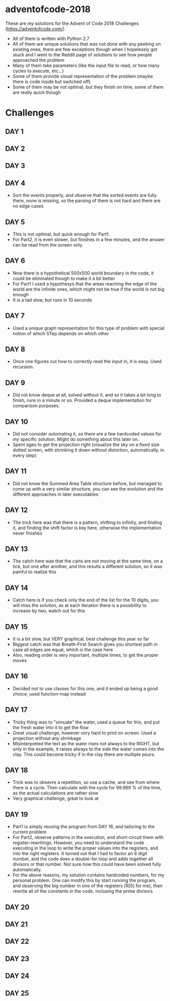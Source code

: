 # adventofcode-2018

These are my solutions for the Advent of Code 2018 Challenges (https://adventofcode.com/).

* All of them is written with Python 2.7
* All of them are unique solutions that was not done with any peeking on existing ones, there are few exceptions though when I hopelessly got stuck and I went to the Reddit page of solutions to see how people approached the problem
* Many of them take parameters (like the input file to read, or how many cycles to execute, etc...)
* Some of them provide visual representation of the problem (maybe there is code inside but switched off)
* Some of them may be not optimal, but they finish on time, some of them are really quick though


# Challenges

## DAY 1

## DAY 2

## DAY 3

## DAY 4
* Sort the events properly, and observe that the sorted events are fully there, none is missing, so the parsing of them is not hard and there are no edge cases

## DAY 5
* This is not optimal, but quick enough for Part1.
* For Part2, it is even slower, but finishes in a few minutes, and the answer can be read from the screen only.

## DAY 6
* Now there is a hypothetical 500x500 world boundary in the code, it could be eliminated though to make it a bit better
* For Part1 I used a hypothesys that the areas reaching the edge of the world are the infinite ones, which might not be true if the world is not big enough
* It is a tad slow, but runs in 10 seconds

## DAY 7
* Used a unique graph representation for this type of problem with special notion of which STep depends on which other

## DAY 8
* Once one figures out how to correctly read the input in, it is easy. Used recursion.

## DAY 9
* Did not know deque at all, solved without it, and so it takes a bit long to finish, runs in a minute or so. Provided a deque implementation for comparison purposes.

## DAY 10
* Did not consider automating it, so there are a few hardcoded values for my specific solution. Might do something about this later on.
* Spent ages to get the projection right (visualize the sky on a fixed size dotted screen, with shrinking it down without distortion, automatically, in every step)

## DAY 11
* Did not know the Summed Area Table structure before, but managed to come up with a very similar structure, you can see the evolution and the different approaches in later executables

## DAY 12
* The trick here was that there is a pattern, shifting to infinity, and finding it, and finding the shift factor is key here, otherwise the implementation never finishes

## DAY 13
* The catch here was that the carts are not moving at the same time, on a tick, but one after another, and this results a different solution, so it was painful to realize this

## DAY 14
* Catch here is if you check only the end of the list for the 10 digits, you will miss the solution, as at each iteration there is a possibility to increase by two, watch out for this

## DAY 15
* It is a bit slow, but VERY graphical, best challenge this year so far
* Biggest catch was that Breath-First Search gives you shortest path in case all edges are equal, which is the case here
* Also, reading order is very important, multiple times, to get the proper moves

## DAY 16
* Decided not to use classes for this one, and it ended up being a good choice, used function-map instead

## DAY 17
* Tricky thing was to "simuate" the water, used a queue for this, and put the fresh water into it to get the flow
* Great visual challenge, however very hard to print on screen. Used a projection without any shrinkage
* Misinterpreted the text as the water rises not always to the RIGHT, but only in the example, it raises always to the side the water comes into the clay. This could become tricky if in the clay there are multiple pours.

## DAY 18
* Trick was to obsevre a repetition, so use a cache, and see from where there is a cycle. Then calculate with the cycle for 99.999 % of the time, as the actual calculations are rather slow
* Very graphical challenge, great to look at

## DAY 19
* Part1 is simply reusing the program from DAY 16, and tailoring to the current problem
* For Part2, observe patterns in the execution, and short-circuit them with register-rewritings. However, you need to understand the code executing in the loop to write the proper values into the registers, and into the right registers. It turned out that I had to factor an 8 digit number, and the code does a double-for loop and adds together all divisors or that number. Not sure how this could have been solved fully automatically.
* For the above reasons, my solution contains hardcoded numbers, for my personal problem. One can modify this by start running the program, and observing the big number in one of the registers (R[5] for me), then rewrite all of the constants in the code, inclusing the prime divisors

## DAY 20

## DAY 21

## DAY 22

## DAY 23

## DAY 24

## DAY 25

